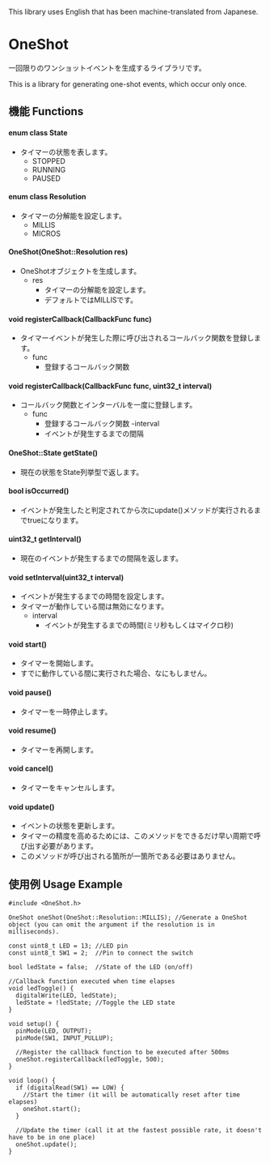 This library uses English that has been machine-translated from Japanese.

# OneShot

一回限りのワンショットイベントを生成するライブラリです。

This is a library for generating one-shot events, which occur only once.

## 機能 Functions

#### enum class State
- タイマーの状態を表します。
  - STOPPED
  - RUNNING
  - PAUSED

#### enum class Resolution
- タイマーの分解能を設定します。
  - MILLIS
  - MICROS

#### OneShot(OneShot::Resolution res)
  - OneShotオブジェクトを生成します。
    - res
      - タイマーの分解能を設定します。
      - デフォルトではMILLISです。

#### void registerCallback(CallbackFunc func)
  - タイマーイベントが発生した際に呼び出されるコールバック関数を登録します。
    - func
      - 登録するコールバック関数

#### void registerCallback(CallbackFunc func, uint32_t interval)
  - コールバック関数とインターバルを一度に登録します。
    - func
      - 登録するコールバック関数
    -interval
      - イベントが発生するまでの間隔

#### OneShot::State getState()
  - 現在の状態をState列挙型で返します。

#### bool isOccurred()
  - イベントが発生したと判定されてから次にupdate()メソッドが実行されるまでtrueになります。

#### uint32_t getInterval()
  - 現在のイベントが発生するまでの間隔を返します。

#### void setInterval(uint32_t interval)
  - イベントが発生するまでの時間を設定します。
  - タイマーが動作している間は無効になります。
    - interval
      - イベントが発生するまでの時間(ミリ秒もしくはマイクロ秒)

#### void start()
  - タイマーを開始します。
  - すでに動作している間に実行された場合、なにもしません。

#### void pause()
  - タイマーを一時停止します。

#### void resume()
  - タイマーを再開します。

#### void cancel()
  - タイマーをキャンセルします。

#### void update()
  - イベントの状態を更新します。
  - タイマーの精度を高めるためには、このメソッドをできるだけ早い周期で呼び出す必要があります。
  - このメソッドが呼び出される箇所が一箇所である必要はありません。


## 使用例 Usage Example
```
#include <OneShot.h>

OneShot oneShot(OneShot::Resolution::MILLIS); //Generate a OneShot object (you can omit the argument if the resolution is in milliseconds).

const uint8_t LED = 13; //LED pin
const uint8_t SW1 = 2;  //Pin to connect the switch

bool ledState = false;  //State of the LED (on/off)

//Callback function executed when time elapses
void ledToggle() {
  digitalWrite(LED, ledState);
  ledState = !ledState; //Toggle the LED state
}

void setup() {
  pinMode(LED, OUTPUT);
  pinMode(SW1, INPUT_PULLUP);

  //Register the callback function to be executed after 500ms
  oneShot.registerCallback(ledToggle, 500);
}

void loop() {
  if (digitalRead(SW1) == LOW) {
    //Start the timer (it will be automatically reset after time elapses)
    oneShot.start();
  }

  //Update the timer (call it at the fastest possible rate, it doesn't have to be in one place)
  oneShot.update();
}

```
